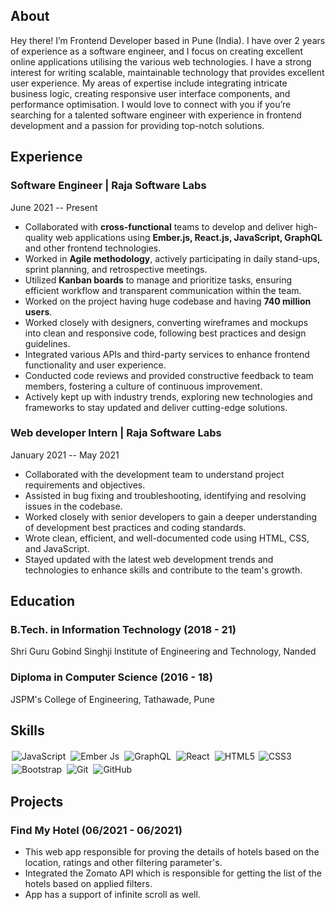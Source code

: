 ## About

Hey there! I’m Frontend Developer based in Pune (India). I have over 2 years of experience as a software engineer, and I focus on creating excellent online applications utilising the various web technologies. I have a strong interest for writing scalable, maintainable technology that provides excellent user experience. My areas of expertise include integrating intricate business logic, creating responsive user interface components, and performance optimisation. I would love to connect with you if you’re searching for a talented software engineer with experience in frontend development and a passion for providing top-notch solutions.

## Experience

### Software Engineer | Raja Software Labs
June 2021 -- Present

- Collaborated with **cross-functional** teams to develop and deliver high-quality web applications using **Ember.js, React.js, JavaScript, GraphQL** and other frontend technologies.
- Worked in **Agile methodology**, actively participating in daily stand-ups, sprint planning, and retrospective meetings.
- Utilized **Kanban boards** to manage and prioritize tasks, ensuring efficient workflow and transparent communication within the team.
- Worked on the project having huge codebase and having **740 million users**.
- Worked closely with designers, converting wireframes and mockups into clean and responsive code, following best practices and design guidelines.
- Integrated various APIs and third-party services to enhance frontend functionality and user experience.
- Conducted code reviews and provided constructive feedback to team members, fostering a culture of continuous improvement.
- Actively kept up with industry trends, exploring new technologies and frameworks to stay updated and deliver cutting-edge solutions.

### Web developer Intern | Raja Software Labs
January 2021 -- May 2021

- Collaborated with the development team to understand project requirements and objectives.
- Assisted in bug fixing and troubleshooting, identifying and resolving issues in the codebase.
- Worked closely with senior developers to gain a deeper understanding of development best practices and coding standards.
- Wrote clean, efficient, and well-documented code using HTML, CSS, and JavaScript.
- Stayed updated with the latest web development trends and technologies to enhance skills and contribute to the team's growth.

## Education

### B.Tech. in Information Technology (2018 - 21)
Shri Guru Gobind Singhji Institute of Engineering and Technology, Nanded

### Diploma in Computer Science (2016 - 18)
JSPM's College of Engineering, Tathawade, Pune

## Skills

<img alt="JavaScript" src="https://img.shields.io/badge/javascript%20-%23323330.svg?&style=for-the-badge&logo=javascript&logoColor=%23F7DF1E" style="margin:2px;"/>
<img alt="Ember Js" src="https://camo.githubusercontent.com/7fc7b5ef93fd6aeff84722cf416aea4146bc0b75691ce6b8f76170f20aed9c59/68747470733a2f2f696d672e736869656c64732e696f2f7374617469632f76313f7374796c653d666f722d7468652d6261646765266d6573736167653d456d6265722e6a7326636f6c6f723d453034453339266c6f676f3d456d6265722e6a73266c6f676f436f6c6f723d464646464646266c6162656c3d" style="margin:2px;"/>
<img alt="GraphQL" src="https://camo.githubusercontent.com/2e1f2dc091af830685d2057c2d4c797b639c7d1601a8d6019629272c210b707b/68747470733a2f2f696d672e736869656c64732e696f2f7374617469632f76313f7374796c653d666f722d7468652d6261646765266d6573736167653d4772617068514c26636f6c6f723d453130303938266c6f676f3d4772617068514c266c6f676f436f6c6f723d464646464646266c6162656c3d" style="margin:2px;"/>
<img alt="React" src="https://img.shields.io/badge/react%20-%2320232a.svg?&style=for-the-badge&logo=react&logoColor=%2361DAFB" style="margin:2px;"/>
<img alt="HTML5" src="https://img.shields.io/static/v1?style=for-the-badge&message=HTML5&color=E34F26&logo=HTML5&logoColor=FFFFFF&label=" style="margin:2px;"/>
<img alt="CSS3" src="https://img.shields.io/badge/css3%20-%231572B6.svg?&style=for-the-badge&logo=css3&logoColor=white" />
<img alt="Bootstrap" src="https://img.shields.io/badge/bootstrap%20-%23563D7C.svg?&style=for-the-badge&logo=bootstrap&logoColor=white" style="margin:2px;"/>
<img alt="Git" src="https://img.shields.io/badge/git%20-%23F05033.svg?&style=for-the-badge&logo=git&logoColor=white" style="margin:2px;"/>
<img alt="GitHub" src="https://img.shields.io/badge/github%20-%23121011.svg?&style=for-the-badge&logo=github&logoColor=white" style="margin:2px;"/>


## Projects

### Find My Hotel (06/2021 - 06/2021)

- This web app responsible for proving the details of hotels based on the location, ratings and other filtering parameter's.
- Integrated the Zomato API which is responsible for getting the list of the hotels based on applied filters.
- App has a support of infinite scroll as well.

